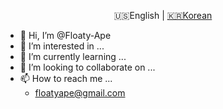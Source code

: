 <div align="center">

  🇺🇸English | [🇰🇷Korean](./README-ko.md)

</div>

- 👋 Hi, I’m @Floaty-Ape
- 👀 I’m interested in ...
- 🌱 I’m currently learning ...
- 💞️ I’m looking to collaborate on ...
- 📫 How to reach me ...
  - floatyape@gmail.com

<!---
Floaty-Ape/Floaty-Ape is a ✨ special ✨ repository because its `README.md` (this file) appears on your GitHub profile.
You can click the Preview link to take a look at your changes.
--->
